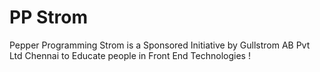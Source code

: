 # PP Strom

Pepper Programming Strom is a Sponsored Initiative by Gullstrom AB Pvt Ltd Chennai to Educate people in Front End Technologies !